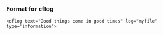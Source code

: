 ### Format for cflog

```lucee
<cflog text="Good things come in good times" log="myfile" type="information">
```
